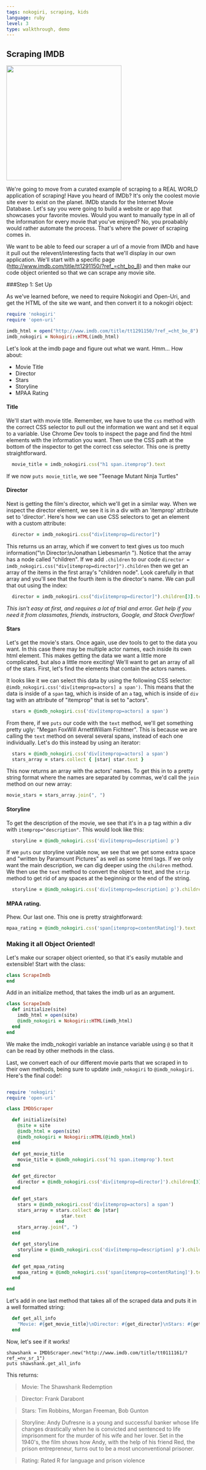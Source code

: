 ```yaml
---
tags: nokogiri, scraping, kids
language: ruby
level: 3
type: walkthrough, demo
---
```


## Scraping IMDB
<img src="http://cdn.fansided.com/wp-content/blogs.dir/98/files/2014/07/watch-teenage-mutant-ninja-turtles-season-2-episode-16-online-the-lonely-mutation-of-baxter-stockman-threatens-to-mutate-april-is-the-new-n.png" style="width: 300px;">

We're going to move from a curated example of scraping to a REAL WORLD application of scraping! Have you heard of IMDb? It's only the coolest movie site ever to exist on the planet. IMDb stands for the Internet Movie Database. Let's say you were going to build a website or app that showcases your favorite movies. Would you want to manually type in all of the information for every movie that you've enjoyed? No, you proabably would rather automate the process. That's where the power of scraping comes in.

We want to be able to feed our scraper a url of a movie from IMDb and have it pull out the relevent/interesting facts that we'll display in our own application. We'll start with a specific page (http://www.imdb.com/title/tt1291150/?ref_=cht_bo_8) and then make our code object oriented so that we can scrape any movie site.

###Step 1: Set Up

As we've learned before, we need to require Nokogiri and Open-Uri, and get the HTML of the site we want, and then convert it to a nokogiri object:

```ruby
require 'nokogiri'
require 'open-uri'

imdb_html = open("http://www.imdb.com/title/tt1291150/?ref_=cht_bo_8")
imdb_nokogiri = Nokogiri::HTML(imdb_html)

```

Let's look at the imdb page and figure out what we want. Hmm... How about:
+ Movie Title
+ Director
+ Stars
+ Storyline
+ MPAA Rating

#### Title
We'll start with movie title. Remember, we have to use the `css` method with the correct CSS selector to pull out the information we want and set it equal to a variable. Use Chrome Dev tools to inspect the page and find the html elements with the information you want. Then use the CSS path at the bottom of the inspector to get the correct css selector. This one is pretty straightforward.

```ruby
  movie_title = imdb_nokogiri.css("h1 span.itemprop").text
```

If we now `puts movie_title`, we see "Teenage Mutant Ninja Turtles"

#### Director
Next is getting the film's director, which we'll get in a similar way. When we inspect the director element, we see it is in a div with an 'itemprop' attribute set to 'director'. Here's how we can use CSS selectors to get an element with a custom attribute:

```ruby
  director = imdb_nokogiri.css("div[itemprop=director]")
```
This returns us an array, which if we convert to text gives us too much information("\n        Director:\nJonathan Liebesman\n    "). Notice that the array has a node called "children". If we add `.children` to our code `director = imdb_nokogiri.css("div[itemprop=director]").children` then we get an array of the items in the first array's "children node". Look carefully in that array and you'll see that the fourth item is the director's name. We can pull that out using the index:

```ruby
  director = imdb_nokogiri.css("div[itemprop=director]").children[3].text
``` 
*This isn't easy at first, and requires a lot of trial and error. Get help if you need it from classmates, friends, instructors, Google, and Stack Overflow!*

#### Stars
Let's get the movie's stars. Once again, use dev tools to get to the data you want. In this case there may be multiple actor names, each inside its own html element. This makes getting the data we want a little more complicated, but also a little more exciting! We'll want to get an array of all of the stars. First, let's find the elements that contain the actors names.

It looks like it we can select this data by using the following CSS selector: `@imdb_nokogiri.css('div[itemprop=actors] a span')`. This means that the data is inside of a `span` tag, which is inside of an `a` tag, which is inside of `div` tag with an attribute of "itemprop" that is set to "actors". 
  ```ruby
    stars = @imdb_nokogiri.css('div[itemprop=actors] a span')
  ```
From there, if we `puts` our code with the `text` method, we'll get something pretty ugly: "Megan FoxWill ArnettWilliam Fichtner". This is because we are calling the `text` method on several several spans, instead of each one individually. Let's do this instead by using an iterator:
```ruby
  stars = @imdb_nokogiri.css('div[itemprop=actors] a span')
  stars_array = stars.collect { |star| star.text }
```
This now returns an array with the actors' names. To get this in to a pretty string format where the names are separated by commas, we'd call the `join` method on our new array:

```ruby
movie_stars = stars_array.join(", ")
```

#### Storyline
To get the description of the movie, we see that it's in a p tag within a div with `itemprop="description"`. This would look like this:

```ruby
  storyline = @imdb_nokogiri.css('div[itemprop=description] p')
```
If we `puts` our storyline variable now, we see that we get some extra space and  "written by Paramount Pictures" as well as some html tags. If we only want the main description, we can dig deeper using the `children` method. We then use the `text` method to convert the object to text, and the `strip` method to get rid of any spaces at the beginning or the end of the string.

```ruby
  storyline = @imdb_nokogiri.css('div[itemprop=description] p').children.first.text.strip
```

#### MPAA rating.
Phew. Our last one. This one is pretty straightforward:
```ruby
mpaa_rating = @imdb_nokogiri.css('span[itemprop=contentRating]').text
```

### Making it all Object Oriented!
Let's make our scraper object oriented, so that it's easily mutable and extensible! Start with the class:

```ruby
class ScrapeImdb
end
```
Add in an initialize method, that takes the imdb url as an argument.
```ruby
class ScrapeImdb
  def initialize(site)
    imdb_html = open(site)
    @imdb_nokogiri = Nokogiri::HTML(imdb_html)
  end
end
```
We make the imdb_nokogiri variable an instance variable using `@` so that it can be read by other methods in the class.

Last, we convert each of our different movie parts that we scraped in to their own methods, being sure to update `imdb_nokogiri` to `@imdb_nokogiri`. Here's the final code!:

```ruby

require 'nokogiri'
require 'open-uri'

class IMDbScraper

  def initialize(site)
    @site = site
    @imdb_html = open(site)
    @imdb_nokogiri = Nokogiri::HTML(@imdb_html)
  end

  def get_movie_title
    movie_title = @imdb_nokogiri.css('h1 span.itemprop').text
  end

  def get_director
    director = @imdb_nokogiri.css('div[itemprop=director]').children[3].text
  end

  def get_stars
    stars = @imdb_nokogiri.css('div[itemprop=actors] a span')
    stars_array = stars.collect do |star| 
                    star.text
                  end
    stars_array.join(", ")
  end

  def get_storyline
    storyline = @imdb_nokogiri.css('div[itemprop=description] p').children.first.text.strip
  end

  def get_mpaa_rating
    mpaa_rating = @imdb_nokogiri.css('span[itemprop=contentRating]').text
  end

end
```

Let's add in one last method that takes all of the scraped data and puts it in a well formatted string:
```ruby
  def get_all_info
    "Movie: #{get_movie_title}\nDirector: #{get_director}\nStars: #{get_stars}\nStoryline: #{get_storyline}\nRating: #{get_mpaa_rating}\n"
  end
  ```

  Now, let's see if it works!
  ```
  shawshank = IMDbScraper.new("http://www.imdb.com/title/tt0111161/?ref_=nv_sr_1")
  puts shawshank.get_all_info
  ```
  This returns:

  >Movie: The Shawshank Redemption

  >Director: Frank Darabont

  >Stars: Tim Robbins, Morgan Freeman, Bob Gunton

  >Storyline: Andy Dufresne is a young and successful banker whose life changes drastically when he is convicted and sentenced to life imprisonment for the murder of his wife and her lover. Set in the 1940's, the film shows how Andy, with the help of his friend Red, the prison entrepreneur, turns out to be a most unconventional prisoner.
  
  >Rating: Rated R for language and prison violence


